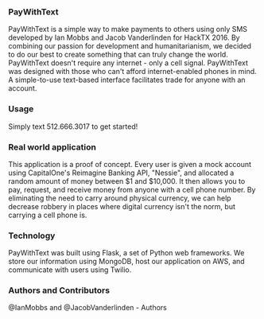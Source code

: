 ### PayWithText
PayWithText is a simple way to make payments to others using only SMS developed by Ian Mobbs and Jacob Vanderlinden for HackTX 2016. By combining our passion for development and humanitarianism, we decided to do our best to create something that can truly change the world. PayWithText doesn't require any internet - only a cell signal. PayWithText was designed with those who can't afford internet-enabled phones in mind. A simple-to-use text-based interface facilitates trade for anyone with an account. 

### Usage
Simply text 512.666.3017 to get started!

### Real world application
This application is a proof of concept. Every user is given a mock account using CapitalOne's Reimagine Banking API, "Nessie", and allocated a random amount of money between $1 and $10,000. It then allows you to pay, request, and receive money from anyone with a cell phone number. By eliminating the need to carry around physical currency, we can help decrease robbery in places where digital currency isn't the norm, but carrying a cell phone is.

### Technology
PayWithText was built using Flask, a set of Python web frameworks. We store our information using MongoDB, host our application on AWS, and communicate with users using Twilio.

### Authors and Contributors
@IanMobbs and @JacobVanderlinden - Authors